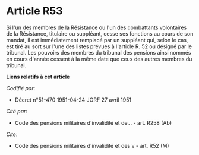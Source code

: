 # Article R53

Si l'un des membres de la Résistance ou l'un des combattants volontaires de la Résistance, titulaire ou suppléant, cesse ses
fonctions au cours de son mandat, il est immédiatement remplacé par un suppléant qui, selon le cas, est tiré au sort sur
l'une des listes prévues à l'article R. 52 ou désigné par le tribunal. Les pouvoirs des membres du tribunal des pensions
ainsi nommés en cours d'année cessent à la même date que ceux des autres membres du tribunal.

**Liens relatifs à cet article**

_Codifié par_:

  - Décret n°51-470 1951-04-24 JORF 27 avril 1951

_Cité par_:

  - Code des pensions militaires d'invalidité et de... - art. R258 (Ab)

_Cite_:

  - Code des pensions militaires d'invalidité et des v - art. R52 (M)
